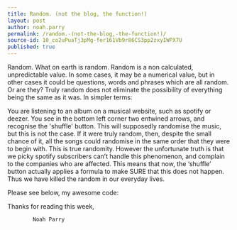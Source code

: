 ```yaml
---
title: Random. (not the blog, the function!)
layout: post
author: noah.parry
permalink: /random.-(not-the-blog,-the-function!)/
source-id: 10_co2uPuaTj3pMg-fer161Vb9r86CS3pp2zxyIWPX7U
published: true
---
```

Random. What on earth is random. Random is a non calculated, unpredictable value. In some cases, it may be a numerical value, but in other cases it could be questions, words and phrases which are all random. Or are they? Truly random does not eliminate the possibility of everything being the same as it was. In simpler terms:

You are listening to an album on a musical website, such as spotify or deezer. You see in the bottom left corner two entwined arrows, and recognise the 'shuffle' button. This will supposedly randomise the music, but this is not the case. If it were truly random, then, despite the small chance of it, all the songs could randomise in the same order that they were to begin with. This is true randomity. However the unfortunate truth is that we picky spotify subscribers can’t handle this phenomenon, and complain to the companies who are affected. This means that now, the ‘shuffle’ button actually applies a formula to make SURE that this does not happen. Thus we have killed the random in our everyday lives.

Please see below, my awesome code:

Thanks for reading this week, 

			Noah Parry

 


